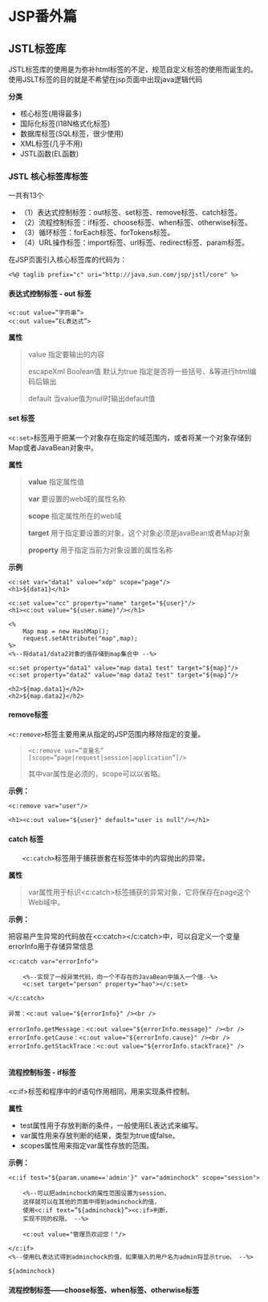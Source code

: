 # JSP番外篇

## JSTL标签库

JSTL标签库的使用是为弥补html标签的不足，规范自定义标签的使用而诞生的。使用JSLT标签的目的就是不希望在jsp页面中出现java逻辑代码

**分类**

- 核心标签(用得最多)
- 国际化标签(I18N格式化标签)
- 数据库标签(SQL标签，很少使用)
- XML标签(几乎不用)
- JSTL函数(EL函数)

### JSTL 核心标签库标签

一共有13个

- （1）表达式控制标签：out标签、set标签、remove标签、catch标签。
- （2）流程控制标签：if标签、choose标签、when标签、otherwise标签。
- （3）循环标签：forEach标签、forTokens标签。
- （4）URL操作标签：import标签、url标签、redirect标签、param标签。

在JSP页面引入核心标签库的代码为：

```
<%@ taglib prefix="c" uri="http://java.sun.com/jsp/jstl/core" %>
```

#### 表达式控制标签 - out 标签

```
<c:out value=”字符串”>
<c:out value=”EL表达式”>
```

**属性**

> value 指定要输出的内容
> 
> escapeXml  Boolean值 默认为true 指定是否将一些括号、&等进行html编码后输出 
> 
> default  当value值为null时输出default值


#### set 标签

```<c:set>```标签用于把某一个对象存在指定的域范围内，或者将某一个对象存储到Map或者JavaBean对象中。

**属性**

> **value** 指定属性值
> 
> **var**	要设置的web域的属性名称
> 
> **scope**	指定属性所在的web域
> 
> **target**	用于指定要设置的对象，这个对象必须是javaBean或者Map对象
> 
> **property**	用于指定当前为对象设置的属性名称

**示例**

```
<c:set var="data1" value="xdp" scope="page"/>
<h1>${data1}</h1>

<c:set value="cc" property="name" target="${user}"/>
<h1><c:out value="${user.name}"/></h1>

<%
    Map map = new HashMap();
    request.setAttribute("map",map);
%>
<%--将data1/data2对象的值存储到map集合中 --%>

<c:set property="data1" value="map data1 test" target="${map}"/>
<c:set property="data2" value="map data2 test" target="${map}"/>

<h2>${map.data1}</h2>
<h2>${map.data2}</h2>
```

#### remove标签

```<c:remove>```标签主要用来从指定的JSP范围内移除指定的变量。

> ```
> <c:remove var=”变量名” [scope=”page|request|session|application”]/>
> 
> ```
> 
> 其中var属性是必须的，scope可以以省略。


**示例：**

```
<c:remove var="user"/>

<h1><c:out value="${user}" default="user is null"/></h1>

```

#### catch 标签

　　```<c:catch>```标签用于捕获嵌套在标签体中的内容抛出的异常。

**属性**

> var属性用于标识<c:catch>标签捕获的异常对象，它将保存在page这个Web域中。

**示例：**

把容易产生异常的代码放在<c:catch></c:catch>中，可以自定义一个变量errorInfo用于存储异常信息

```
<c:catch var="errorInfo">

    <%--实现了一段异常代码，向一个不存在的JavaBean中插入一个值--%>
    <c:set target="person" property="hao"></c:set>

</c:catch>

异常：<c:out value="${errorInfo}" /><br />

errorInfo.getMessage：<c:out value="${errorInfo.message}" /><br />
errorInfo.getCause：<c:out value="${errorInfo.cause}" /><br />
errorInfo.getStackTrace：<c:out value="${errorInfo.stackTrace}" />


```

#### 流程控制标签 - if标签

<c:if>标签和程序中的if语句作用相同，用来实现条件控制。


**属性**

- test属性用于存放判断的条件，一般使用EL表达式来编写。
- var属性用来存放判断的结果，类型为true或false。
- scopes属性用来指定var属性存放的范围。


**示例：**

```
<c:if test="${param.uname=='admin'}" var="adminchock" scope="session">
 
    <%--可以把adminchock的属性范围设置为session，
    这样就可以在其他的页面中得到adminchock的值，
    使用<c:if text=”${adminchock}”><c:if>判断，
    实现不同的权限。 --%>
 
    <c:out value="管理员欢迎您！"/>

</c:if>
<%--使用EL表达式得到adminchock的值，如果输入的用户名为admin将显示true。 --%>

${adminchock}

```

#### 流程控制标签——choose标签、when标签、otherwise标签











